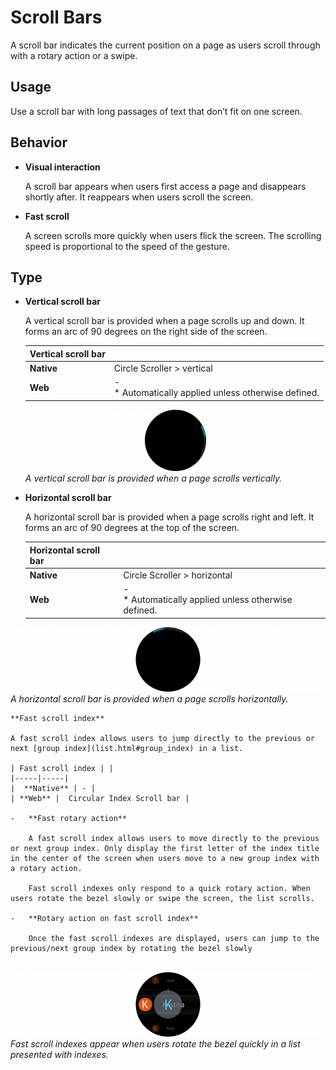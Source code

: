 # Scroll Bars

A scroll bar indicates the current position on a page as users scroll through with a rotary action or a swipe.

## Usage

Use a scroll bar with long passages of text that don’t fit on one screen.

## Behavior

-   **Visual interaction**

    A scroll bar appears when users first access a page and disappears shortly after. It reappears when users scroll the screen.

-   **Fast scroll**

    A screen scrolls more quickly when users flick the screen. The scrolling speed is proportional to the speed of the gesture.

## Type

-   **Vertical scroll bar**

    A vertical scroll bar is provided when a page scrolls up and down. It forms an arc of 90 degrees on the right side of the screen.

    | Vertical scroll bar | |
    |-----|-----|
    |  **Native** | Circle Scroller > vertical |
    | **Web** | -<br>\* Automatically applied unless otherwise defined. |

    ![](media/ui_components_10.13.3_1-850x174.png)  
    *A vertical scroll bar is provided when a page scrolls vertically.*

-   **Horizontal scroll bar**

    A horizontal scroll bar is provided when a page scrolls right and left. It forms an arc of 90 degrees at the top of the screen.

    | Horizontal scroll bar | |
    |-----|-----|
    |  **Native** | Circle Scroller > horizontal |
    |  **Web** | -<br>\* Automatically applied unless otherwise defined. |

  ![](media/ui_components_10.13.3_2-850x174.png)  
    *A horizontal scroll bar is provided when a page scrolls horizontally.*

    **Fast scroll index**

    A fast scroll index allows users to jump directly to the previous or next [group index](list.html#group_index) in a list.

    | Fast scroll index | |
    |-----|-----|
    |  **Native** | - |
    | **Web** |  Circular Index Scroll bar |

    -   **Fast rotary action**

        A fast scroll index allows users to move directly to the previous or next group index. Only display the first letter of the index title in the center of the screen when users move to a new group index with a rotary action.

        Fast scroll indexes only respond to a quick rotary action. When users rotate the bezel slowly or swipe the screen, the list scrolls.

    -   **Rotary action on fast scroll index**

        Once the fast scroll indexes are displayed, users can jump to the previous/next group index by rotating the bezel slowly

       ![](media/ui_components_10.13.3_3-850x174.png)  
*Fast scroll indexes appear when users rotate the bezel quickly in a list presented with indexes.*
